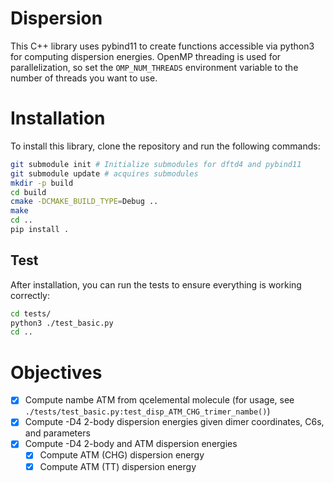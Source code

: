 # Dispersion

This C++ library uses pybind11 to create functions accessible via python3 for
computing dispersion energies. OpenMP threading is used for parallelization, 
so set the `OMP_NUM_THREADS` environment variable to the number of threads you
want to use.

# Installation
To install this library, clone the repository and run the following commands:

```bash
git submodule init # Initialize submodules for dftd4 and pybind11
git submodule update # acquires submodules
mkdir -p build
cd build
cmake -DCMAKE_BUILD_TYPE=Debug ..
make
cd ..
pip install .
```

## Test
After installation, you can run the tests to ensure everything is working correctly:
```bash
cd tests/
python3 ./test_basic.py
cd ..
```

# Objectives
- [x] Compute nambe ATM from qcelemental molecule (for usage, see
`./tests/test_basic.py:test_disp_ATM_CHG_trimer_nambe()`)
- [x] Compute -D4 2-body dispersion energies given dimer coordinates, C6s, and
  parameters
- [X] Compute -D4 2-body and ATM dispersion energies
    - [x] Compute ATM (CHG) dispersion energy
    - [X] Compute ATM (TT) dispersion energy
